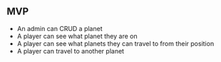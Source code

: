 ## MVP

* An admin can CRUD a planet
* A player can see what planet they are on
* A player can see what planets they can travel to from their position
* A player can travel to another planet
